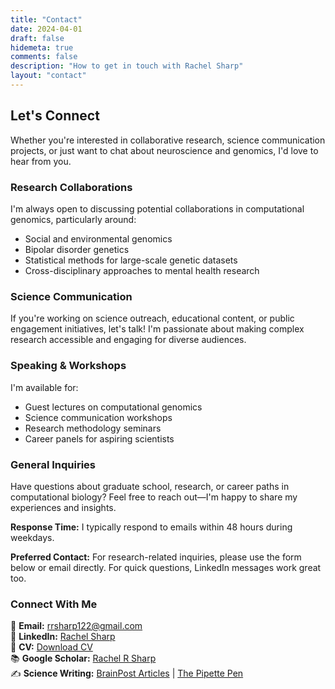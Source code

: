 ```yaml
---
title: "Contact"
date: 2024-04-01
draft: false
hidemeta: true
comments: false
description: "How to get in touch with Rachel Sharp"
layout: "contact"
---
```


## Let's Connect

Whether you're interested in collaborative research, science communication projects, or just want to chat about neuroscience and genomics, I'd love to hear from you.

### Research Collaborations
I'm always open to discussing potential collaborations in computational genomics, particularly around:
- Social and environmental genomics
- Bipolar disorder genetics
- Statistical methods for large-scale genetic datasets
- Cross-disciplinary approaches to mental health research

### Science Communication
If you're working on science outreach, educational content, or public engagement initiatives, let's talk! I'm passionate about making complex research accessible and engaging for diverse audiences.

### Speaking & Workshops
I'm available for:
- Guest lectures on computational genomics
- Science communication workshops
- Research methodology seminars
- Career panels for aspiring scientists

### General Inquiries
Have questions about graduate school, research, or career paths in computational biology? Feel free to reach out—I'm happy to share my experiences and insights.

**Response Time:** I typically respond to emails within 48 hours during weekdays.

**Preferred Contact:** For research-related inquiries, please use the form below or email directly. For quick questions, LinkedIn messages work great too.

### Connect With Me

📧 **Email:** rrsharp122@gmail.com  
🔗 **LinkedIn:** [Rachel Sharp](https://www.linkedin.com/in/rachel-sharp-a07b69272)  
📄 **CV:** [Download CV](/pdfs/Sharp_SciComResume_2025.pdf)  
📚 **Google Scholar:** [Rachel R Sharp](https://scholar.google.com/citations?user=ppl5OrIAAAAJ&hl=en&oi=sra)  
✍️ **Science Writing:** [BrainPost Articles](https://www.brainpost.co/search?q=rachel%20sharp) | [The Pipette Pen](https://www.thepipettepen.com/author/rsharpunc-edu/)
